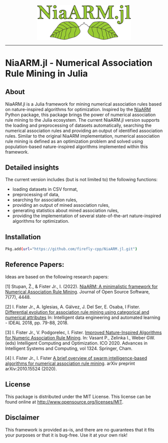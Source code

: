 <p align="center">
  <img alt="logo" width="300" src=".github/images/logo.png">
</p>

---

# NiaARM.jl - Numerical Association Rule Mining in Julia

## About

NiaARM.jl is a Julia framework for mining numerical association rules based on nature-inspired algorithms for optimization. Inspired by the [NiaARM](https://github.com/firefly-cpp/NiaARM) Python package, this package brings the power of numerical association rule mining to the Julia ecosystem. The current NiaARM.jl version supports the loading and preprocessing of datasets automatically, searching the numerical association rules and providing an output of identified association rules. Similar to the original NiaARM implementation, numerical association rule mining is defined as an optimization problem and solved using population-based nature-inspired algorithms implemented within this framework.

## Detailed insights
The current version includes (but is not limited to) the following functions:

- loading datasets in CSV format,
- preprocessing of data,
- searching for association rules,
- providing an output of mined association rules,
- generating statistics about mined association rules,
- providing the implementation of several state-of-the-art nature-inspired algorithms for optimization.

## Installation

```sh
Pkg.add(url="https://github.com/firefly-cpp/NiaARM.jl.git")
```

## Reference Papers:

Ideas are based on the following research papers:

[1] Stupan, Ž., & Fister Jr., I. (2022). [NiaARM: A minimalistic framework for Numerical Association Rule Mining](https://joss.theoj.org/papers/10.21105/joss.04448.pdf). Journal of Open Source Software, 7(77), 4448.

[2] I. Fister Jr., A. Iglesias, A. Gálvez, J. Del Ser, E. Osaba, I Fister. [Differential evolution for association rule mining using categorical and numerical attributes](http://www.iztok-jr-fister.eu/static/publications/231.pdf) In: Intelligent data engineering and automated learning - IDEAL 2018, pp. 79-88, 2018.

[3] I. Fister Jr., V. Podgorelec, I. Fister. [Improved Nature-Inspired Algorithms for Numeric Association Rule Mining](https://link.springer.com/chapter/10.1007/978-3-030-68154-8_19). In: Vasant P., Zelinka I., Weber GW. (eds) Intelligent Computing and Optimization. ICO 2020. Advances in Intelligent Systems and Computing, vol 1324. Springer, Cham.

[4] I. Fister Jr., I. Fister [A brief overview of swarm intelligence-based algorithms for numerical association rule mining](https://arxiv.org/abs/2010.15524). arXiv preprint arXiv:2010.15524 (2020).

## License

This package is distributed under the MIT License. This license can be found online at <http://www.opensource.org/licenses/MIT>.

## Disclaimer

This framework is provided as-is, and there are no guarantees that it fits your purposes or that it is bug-free. Use it at your own risk!
